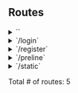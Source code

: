 # 



## Routes

<details>
<summary>``</summary>

- [Logger]()
- [o-chi/chi/v5/middleware.(*Compressor).Handler-fm]()
- [RequestID]()
- [o-chi/httprate.(*rateLimiter).Handler-fm]()
- [Recoverer]()
- ****
	- [HtmlContentMiddleware]()
	- **/**
		- _GET_
			- [PageRouter.func1.1]()

</details>
<details>
<summary>`/login`</summary>

- [Logger]()
- [o-chi/chi/v5/middleware.(*Compressor).Handler-fm]()
- [RequestID]()
- [o-chi/httprate.(*rateLimiter).Handler-fm]()
- [Recoverer]()
- ****
	- [HtmlContentMiddleware]()
	- **/login**
		- _GET_
			- [PageRouter.func2.1]()

</details>
<details>
<summary>`/register`</summary>

- [Logger]()
- [o-chi/chi/v5/middleware.(*Compressor).Handler-fm]()
- [RequestID]()
- [o-chi/httprate.(*rateLimiter).Handler-fm]()
- [Recoverer]()
- ****
	- [HtmlContentMiddleware]()
	- **/register**
		- _GET_
			- [PageRouter.func2.2]()

</details>
<details>
<summary>`/preline`</summary>

- [Logger]()
- [o-chi/chi/v5/middleware.(*Compressor).Handler-fm]()
- [RequestID]()
- [o-chi/httprate.(*rateLimiter).Handler-fm]()
- [Recoverer]()
- **/preline**
	- _*_
		- [SetupServer.addCacheControl.func6]()

</details>
<details>
<summary>`/static`</summary>

- [Logger]()
- [o-chi/chi/v5/middleware.(*Compressor).Handler-fm]()
- [RequestID]()
- [o-chi/httprate.(*rateLimiter).Handler-fm]()
- [Recoverer]()
- **/static**
	- _*_
		- [SetupServer.addCacheControl.func4]()

</details>

Total # of routes: 5
